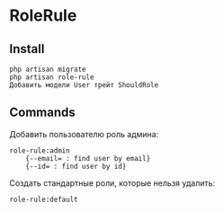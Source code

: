 # RoleRule

## Install

    php artisan migrate
    php artisan role-rule
    Добавить модели User трейт ShouldRole

## Commands

Добавить пользователю роль админа:

    role-rule:admin
        {--email= : find user by email}
        {--id= : find user by id}

Создать стандартные роли, которые нельзя удалить:

    role-rule:default